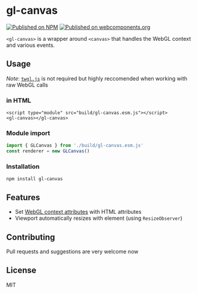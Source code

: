 # gl-canvas
[![Published on NPM](https://img.shields.io/npm/v/gl-canvas.svg)](https://www.npmjs.com/package/gl-canvas) [![Published on webcomponents.org](https://img.shields.io/badge/webcomponents.org-published-blue.svg)](https://www.webcomponents.org/element/gl-canvas/elements/gl-canvas)

`<gl-canvas>` is a wrapper around `<canvas>` that handles the WebGL context and various events.

## Usage
*Note*: [`twgl.js`](https://github.com/greggman/twgl.js) is not required but highly reccomended when working with raw WebGL calls

### in HTML
```htmlmixed
<script type="module" src="build/gl-canvas.esm.js"></script>
<gl-canvas></gl-canvas>
```

### Module import
```javascript
import { GLCanvas } from './build/gl-canvas.esm.js'
const renderer = new GLCanvas()
```

### Installation
```shell
npm install gl-canvas
```

## Features
- Set [WebGL context attributes](https://www.khronos.org/registry/webgl/specs/latest/1.0/#5.2) with HTML attributes
- Viewport automatically resizes with element (using `ResizeObserver`)

## Contributing
Pull requests and suggestions are very welcome now

## License
MIT
